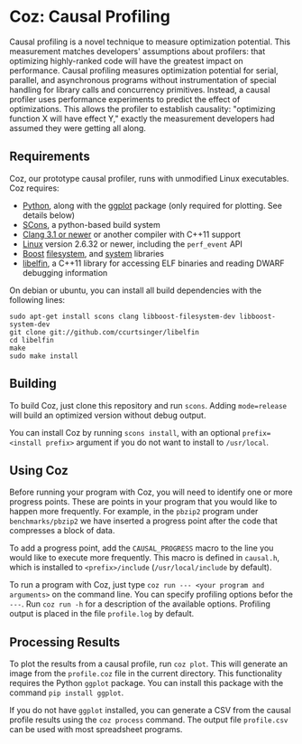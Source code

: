 # Coz: Causal Profiling
Causal profiling is a novel technique to measure optimization potential.
This measurement matches developers' assumptions about profilers: that
optimizing highly-ranked code will have the greatest impact on 
performance. Causal profiling measures optimization potential for serial, 
parallel, and asynchronous programs without instrumentation of special 
handling for library calls and concurrency primitives. Instead, a causal
profiler uses performance experiments to predict the effect of
optimizations. This allows the profiler to establish causality: 
"optimizing function X will have effect Y," exactly the measurement 
developers had assumed they were getting all along.

## Requirements
Coz, our prototype causal profiler, runs with unmodified Linux executables. Coz requires:

- [Python](http://www.python.org), along with the [ggplot](https://pypi.python.org/pypi/ggplot) package (only required for plotting. See details below)
- [SCons](http://scons.org), a python-based build system
- [Clang 3.1 or newer](http://clang.llvm.org) or another compiler with C++11 support
- [Linux](http://kernel.org) version 2.6.32 or newer, including the `perf_event` API
- [Boost](http://boost.org) [filesystem](http://www.boost.org/doc/libs/1_39_0/libs/filesystem/doc/index.htm), and [system](http://www.boost.org/doc/libs/1_46_1/libs/system/doc/index.html) libraries
- [libelfin](https://github.com/ccurtsinger/libelfin), a C++11 library for accessing ELF binaries and reading DWARF debugging information

On debian or ubuntu, you can install all build dependencies with the following lines:

```
sudo apt-get install scons clang libboost-filesystem-dev libboost-system-dev
git clone git://github.com/ccurtsinger/libelfin
cd libelfin
make
sudo make install
```

## Building
To build Coz, just clone this repository and run `scons`. Adding `mode=release` will build an optimized version without debug output.

You can install Coz by running `scons install`, with an optional `prefix=<install prefix>` argument if you do not want to install to `/usr/local`.

## Using Coz
Before running your program with Coz, you will need to identify one or more progress points. These are points in your program that you would like to happen more frequently. For example, in the `pbzip2` program under `benchmarks/pbzip2` we have inserted a progress point after the code that compresses a block of data.

To add a progress point, add the `CAUSAL_PROGRESS` macro to the line you would like to execute more frequently. This macro is defined in `causal.h`, which is installed to `<prefix>/include` (`/usr/local/include` by default).

To run a program with Coz, just type `coz run --- <your program and arguments>` on the command line. You can specify profiling options befor the `---`. Run `coz run -h` for a description of the available options. Profiling output is placed in the file `profile.log` by default.

## Processing Results
To plot the results from a causal profile, run `coz plot`. This will generate an image from the `profile.coz` file in the current directory. This functionality requires the Python `ggplot` package. You can install this package with the command `pip install ggplot`.

If you do not have `ggplot` installed, you can generate a CSV from the causal profile results using the `coz process` command. The output file `profile.csv` can be used with most spreadsheet programs.
